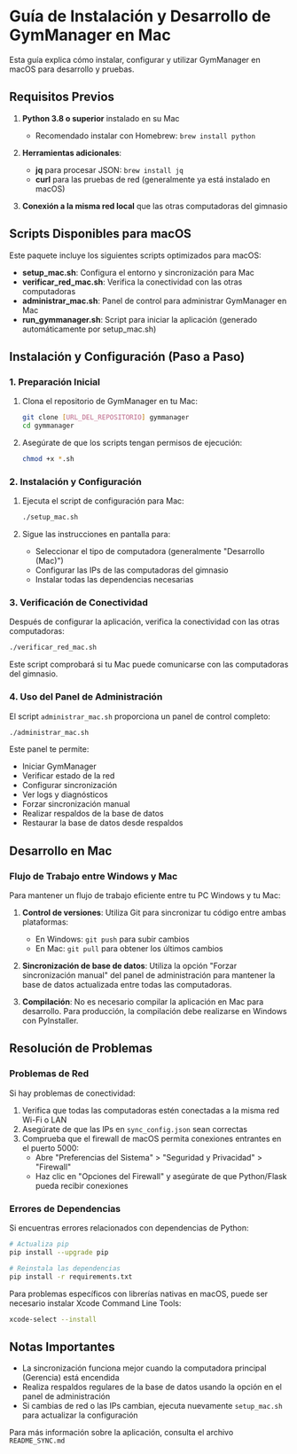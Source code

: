 # Guía de Instalación y Desarrollo de GymManager en Mac

Esta guía explica cómo instalar, configurar y utilizar GymManager en macOS para desarrollo y pruebas.

## Requisitos Previos

1. **Python 3.8 o superior** instalado en su Mac
   - Recomendado instalar con Homebrew: `brew install python`
   
2. **Herramientas adicionales**:
   - **jq** para procesar JSON: `brew install jq`
   - **curl** para las pruebas de red (generalmente ya está instalado en macOS)

3. **Conexión a la misma red local** que las otras computadoras del gimnasio

## Scripts Disponibles para macOS

Este paquete incluye los siguientes scripts optimizados para macOS:

- **setup_mac.sh**: Configura el entorno y sincronización para Mac
- **verificar_red_mac.sh**: Verifica la conectividad con las otras computadoras
- **administrar_mac.sh**: Panel de control para administrar GymManager en Mac
- **run_gymmanager.sh**: Script para iniciar la aplicación (generado automáticamente por setup_mac.sh)

## Instalación y Configuración (Paso a Paso)

### 1. Preparación Inicial

1. Clona el repositorio de GymManager en tu Mac:
   ```bash
   git clone [URL_DEL_REPOSITORIO] gymmanager
   cd gymmanager
   ```

2. Asegúrate de que los scripts tengan permisos de ejecución:
   ```bash
   chmod +x *.sh
   ```

### 2. Instalación y Configuración

1. Ejecuta el script de configuración para Mac:
   ```bash
   ./setup_mac.sh
   ```

2. Sigue las instrucciones en pantalla para:
   - Seleccionar el tipo de computadora (generalmente "Desarrollo (Mac)")
   - Configurar las IPs de las computadoras del gimnasio
   - Instalar todas las dependencias necesarias

### 3. Verificación de Conectividad

Después de configurar la aplicación, verifica la conectividad con las otras computadoras:

```bash
./verificar_red_mac.sh
```

Este script comprobará si tu Mac puede comunicarse con las computadoras del gimnasio.

### 4. Uso del Panel de Administración

El script `administrar_mac.sh` proporciona un panel de control completo:

```bash
./administrar_mac.sh
```

Este panel te permite:
- Iniciar GymManager
- Verificar estado de la red
- Configurar sincronización
- Ver logs y diagnósticos
- Forzar sincronización manual
- Realizar respaldos de la base de datos
- Restaurar la base de datos desde respaldos

## Desarrollo en Mac

### Flujo de Trabajo entre Windows y Mac

Para mantener un flujo de trabajo eficiente entre tu PC Windows y tu Mac:

1. **Control de versiones**: Utiliza Git para sincronizar tu código entre ambas plataformas:
   - En Windows: `git push` para subir cambios
   - En Mac: `git pull` para obtener los últimos cambios

2. **Sincronización de base de datos**: Utiliza la opción "Forzar sincronización manual" del panel de administración para mantener la base de datos actualizada entre todas las computadoras.

3. **Compilación**: No es necesario compilar la aplicación en Mac para desarrollo. Para producción, la compilación debe realizarse en Windows con PyInstaller.

## Resolución de Problemas

### Problemas de Red

Si hay problemas de conectividad:

1. Verifica que todas las computadoras estén conectadas a la misma red Wi-Fi o LAN
2. Asegúrate de que las IPs en `sync_config.json` sean correctas
3. Comprueba que el firewall de macOS permita conexiones entrantes en el puerto 5000:
   - Abre "Preferencias del Sistema" > "Seguridad y Privacidad" > "Firewall"
   - Haz clic en "Opciones del Firewall" y asegúrate de que Python/Flask pueda recibir conexiones

### Errores de Dependencias

Si encuentras errores relacionados con dependencias de Python:

```bash
# Actualiza pip
pip install --upgrade pip

# Reinstala las dependencias
pip install -r requirements.txt
```

Para problemas específicos con librerías nativas en macOS, puede ser necesario instalar Xcode Command Line Tools:

```bash
xcode-select --install
```

## Notas Importantes

- La sincronización funciona mejor cuando la computadora principal (Gerencia) está encendida
- Realiza respaldos regulares de la base de datos usando la opción en el panel de administración
- Si cambias de red o las IPs cambian, ejecuta nuevamente `setup_mac.sh` para actualizar la configuración

Para más información sobre la aplicación, consulta el archivo `README_SYNC.md` 